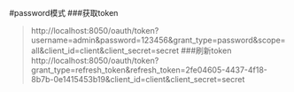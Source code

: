 #password模式
###获取token
>http://localhost:8050/oauth/token?username=admin&password=123456&grant_type=password&scope=all&client_id=client&client_secret=secret
###刷新token
>http://localhost:8050/oauth/token?grant_type=refresh_token&refresh_token=2fe04605-4437-4f18-8b7b-0e1415453b19&client_id=client&client_secret=secret
